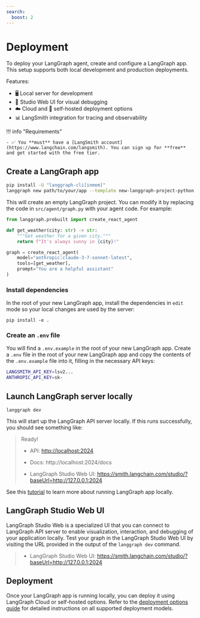 ```yaml
---
search:
  boost: 2
---
```


# Deployment

To deploy your LangGraph agent, create and configure a LangGraph app. This setup supports both local development and production deployments.

Features: 

* 🖥️ Local server for development
* 🧩 Studio Web UI for visual debugging
* ☁️ Cloud and 🔧 self-hosted deployment options
* 📊 LangSmith integration for tracing and observability

!!! info "Requirements" 

    - ✅ You **must** have a [LangSmith account](https://www.langchain.com/langsmith). You can sign up for **free** and get started with the free tier.

## Create a LangGraph app

```bash
pip install -U "langgraph-cli[inmem]"
langgraph new path/to/your/app --template new-langgraph-project-python
```

This will create an empty LangGraph project. You can modify it by replacing the code in `src/agent/graph.py` with your agent code. For example:

```python
from langgraph.prebuilt import create_react_agent

def get_weather(city: str) -> str:
    """Get weather for a given city."""
    return f"It's always sunny in {city}!"

graph = create_react_agent(
    model="anthropic:claude-3-7-sonnet-latest",
    tools=[get_weather],
    prompt="You are a helpful assistant"
)
```

### Install dependencies

In the root of your new LangGraph app, install the dependencies in `edit` mode so your local changes are used by the server:

```shell
pip install -e .
```

### Create an `.env` file

You will find a `.env.example` in the root of your new LangGraph app. Create
a `.env` file in the root of your new LangGraph app and copy the contents of the `.env.example` file into it, filling in the necessary API keys:

```bash
LANGSMITH_API_KEY=lsv2...
ANTHROPIC_API_KEY=sk-
```

## Launch LangGraph server locally

```shell
langgraph dev
```

This will start up the LangGraph API server locally. If this runs successfully, you should see something like:

>    Ready!
> 
>    - API: [http://localhost:2024](http://localhost:2024/)
>     
>    - Docs: http://localhost:2024/docs
>     
>    - LangGraph Studio Web UI: https://smith.langchain.com/studio/?baseUrl=http://127.0.0.1:2024

See this [tutorial](https://langchain-ai.github.io/langgraph/tutorials/langgraph-platform/local-server/) to learn more about running LangGraph app locally.

## LangGraph Studio Web UI

LangGraph Studio Web is a specialized UI that you can connect to LangGraph API server to enable visualization, interaction, and debugging of your application locally. Test your graph in the LangGraph Studio Web UI by visiting the URL provided in the output of the `langgraph dev` command.

>    - LangGraph Studio Web UI: https://smith.langchain.com/studio/?baseUrl=http://127.0.0.1:2024

## Deployment

Once your LangGraph app is running locally, you can deploy it using LangGraph Cloud or self-hosted options. Refer to the [deployment options guide](../tutorials/deployment.md) for detailed instructions on all supported deployment models.
